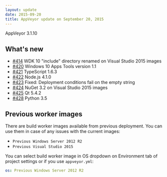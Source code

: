```yaml
---
layout: update
date: 2015-09-20
title: AppVeyor update on September 20, 2015
---
```


AppVeyor 3.1.10

## What's new

* [#414](https://github.com/appveyor/ci/issues/414) WDK 10 "include" directory renamed on Visual Studio 2015 images
* [#420](https://github.com/appveyor/ci/issues/420) Windows 10 Apps Tools version 1.1
* [#421](https://github.com/appveyor/ci/issues/421) TypeScript 1.6.3
* [#422](https://github.com/appveyor/ci/issues/422) Node.js 4.1.0
* [#423](https://github.com/appveyor/ci/issues/423) Fixed: Deployment conditions fail on the empty string
* [#424](https://github.com/appveyor/ci/issues/424) NuGet 3.2 on Visual Studio 2015 images
* [#425](https://github.com/appveyor/ci/issues/425) Qt 5.4.2
* [#428](https://github.com/appveyor/ci/issues/428) Python 3.5

## Previous worker images

There are build worker images available from previous deployment. You can use them in case of any issues with the current images:

* `Previous Windows Server 2012 R2`
* `Previous Visual Studio 2015`

You can select build worker image in OS dropdown on Environment tab of project settings or if you use `appveyor.yml`:

```yaml
os: Previous Windows Server 2012 R2
```
